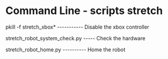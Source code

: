 # Command Line - scripts stretch

 pkill -f stretch_xbox*    ----------- Disable the xbox controller
 
 stretch_robot_system_check.py   ----- Check the hardware
 
 stretch_robot_home.py      ---------- Home the robot
 